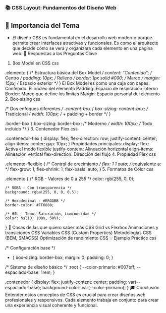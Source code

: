 ### 📚 CSS Layout: Fundamentos del Diseño Web
## 🎯 Importancia del Tema
* El diseño CSS es fundamental en el desarrollo web moderno porque permite crear interfaces atractivas y funcionales. Es como el arquitecto que decide cómo se verá y organizará cada elemento en una página web.
📝 Respuestas a las Preguntas Clave
1. Box Model en CSS
css


.elemento {
    /* Estructura básica del Box Model */
    content: "Contenido";    /* Centro */
    padding: 10px;          /* Relleno */
    border: 1px solid #000; /* Marco */
    margin: 15px;          /* Espacio exterior */
}
El Box Model es como una caja con capas:
Contenido: El núcleo del elemento
Padding: Espacio de respiración interno
Border: Marco que define los límites
Margin: Espacio personal del elemento
2. Box-sizing
css


/* Dos enfoques diferentes */
.content-box {
    box-sizing: content-box; /* Tradicional */
    width: 100px; /* + padding + border */
}

.border-box {
    box-sizing: border-box; /* Moderno */
    width: 100px; /* Todo incluido */
}
3. Contenedor Flex
css


.contenedor-flex {
    display: flex;
    flex-direction: row;
    justify-content: center;
    align-items: center;
    gap: 10px;
}
Propiedades principales:
display: flex: Activa el modo flexible
justify-content: Alineación horizontal
align-items: Alineación vertical
flex-direction: Dirección del flujo
4. Propiedad Flex
css


.elemento-flexible {
    /* Control de crecimiento */
    flex: 1 1 auto;
    /* equivalente a: */
    flex-grow: 1;
    flex-shrink: 1;
    flex-basis: auto;
}
5. Formatos de Color
css


.elemento {
    /* RGB - Valores de 0 a 255 */
    color: rgb(255, 0, 0);
    
    /* RGBA - Con transparencia */
    background: rgba(255, 0, 0, 0.5);
    
    /* Hexadecimal - #RRGGBB */
    border-color: #FF0000;
    
    /* HSL - Tono, Saturación, Luminosidad */
    color: hsl(0, 100%, 50%);
}
🤔 Cosas de las que quiero saber más
CSS Grid vs Flexbox
Animaciones y transiciones CSS
Variables CSS (Custom Properties)
Metodologías CSS (BEM, SMACSS)
Optimización de rendimiento CSS
💡 Ejemplo Práctico
css


/* Configuración base */
* {
    box-sizing: border-box;
    margin: 0;
    padding: 0;
}

/* Sistema de diseño básico */
:root {
    --color-primario: #007bff;
    --espaciado-base: 1rem;
}

.contenedor {
    display: flex;
    justify-content: center;
    padding: var(--espaciado-base);
    background-color: var(--color-primario);
}
🎓 Conclusión
Entender estos conceptos de CSS es crucial para crear diseños web profesionales y responsivos. Cada elemento trabaja en conjunto para crear una experiencia visual coherente y funcional.
